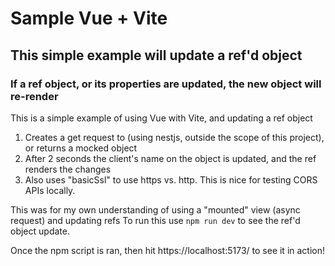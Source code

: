 # Sample Vue + Vite
## This simple example will update a ref'd object
### If a ref object, or its properties are updated, the new object will re-render
This is a simple example of using Vue with Vite, and updating a ref object
1. Creates a get request to (using nestjs, outside the scope of this project), or returns a mocked object
2. After 2 seconds the client's name on the object is updated, and the ref renders the changes
3. Also uses "basicSsl" to use https vs. http. This is nice for testing CORS APIs locally.

This was for my own understanding of using a "mounted" view (async request) and updating refs
To run this use `npm run dev` to see the ref'd object update.

Once the npm script is ran, then hit https://localhost:5173/ to see it in action!